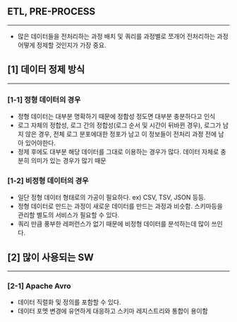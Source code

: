 ## ETL, PRE-PROCESS
---
- 많은 데이터들을 전처리하는 과정 배치 및 쿼리를 과정별로 쪼개어 전처리하는 과정
어떻게 정제할 것인지가 가장 중요.

## [1] 데이터 정제 방식
---
### [1-1] 정형 데이터의 경우
- 정형 데이터는 대부분 명확하기 때문에 정합성 정도면 대부분 충분하다고 인식
- 로그 자체의 정합성, 로그 간의 정합성(로그 순서 및 시간이 뒤바뀐 경우), 로그가 남지 않은 경우, 전체 로그 분포에대한 정포가 남고 이 정보들이 전처리 과정 전에 남아 있어야한다.
- 정제 후에도 대부분 해당 데이터를 그대로 이용하는 경우가 많다. 데이터 자체로 충분히 의미가 있는 경우가 많기 때문

### [1-2] 비정형 데이터의 경우
- 일단 정형 데이터 형태로의 가공이 필요하다. ex) CSV, TSV, JSON 등등.
- 정형 데이터로 만드는 과정이 새로운 데이터를 만드는 과정과 비슷함. 스키마등을 관리할 별도의 서비스가 필요할 수 있다.
- 쿼리 만큼 풍부한 레퍼런스가 없기 때문에 비정형 데이터를 분석하는데 많이 쓰인다.

## [2] 많이 사용되는 SW
---
### [2-1] Apache Avro
- 데이터 직렬화 및 정의를 포함할 수 있다.
- 데이터 포멧 변경에 유연하게 대응하고 스키마 레지스트리와 통합이 용이함

